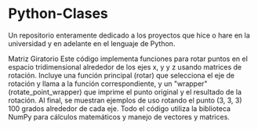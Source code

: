# Python-Clases
Un repositorio enteramente dedicado a los proyectos que hice o hare en la universidad y en adelante en el lenguaje de Python.

Matriz Giratorio 
Este código implementa funciones para rotar puntos en el espacio tridimensional alrededor de los ejes x, y y z usando matrices de rotación. Incluye una función principal (rotar) que selecciona el eje de rotación y llama a la función correspondiente, y un "wrapper" (rotate_point_wrapper) que imprime el punto original y el resultado de la rotación. Al final, se muestran ejemplos de uso rotando el punto (3, 3, 3) 100 grados alrededor de cada eje. Todo el código utiliza la biblioteca NumPy para cálculos matemáticos y manejo de vectores y matrices.
